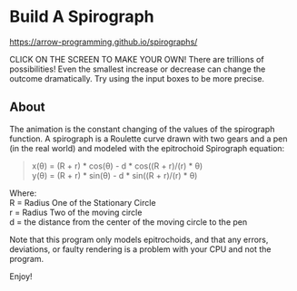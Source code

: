 # Build A Spirograph
https://arrow-programming.github.io/spirographs/

CLICK ON THE SCREEN TO MAKE YOUR OWN! 
There are trillions of possibilities! Even the smallest increase or decrease can change the outcome dramatically. Try using the input boxes to be more precise. 

## About
The animation is the constant changing of the values of the spirograph function. A spirograph is a Roulette curve drawn with two gears and a pen (in the real world) and modeled with the epitrochoid Spirograph equation: 

>x(θ) = (R + r) * cos(θ) - d * cos((R + r)/(r) * θ)<br>
y(θ) = (R + r) * sin(θ) - d * sin((R + r)/(r) * θ)

Where: <br>
R = Radius One of the Stationary Circle<br>
r = Radius Two of the moving circle<br>
d = the distance from the center of the moving circle to the pen

Note that this program only models epitrochoids, and that any errors, deviations, or faulty rendering is a problem with your CPU and not the program.

Enjoy!
